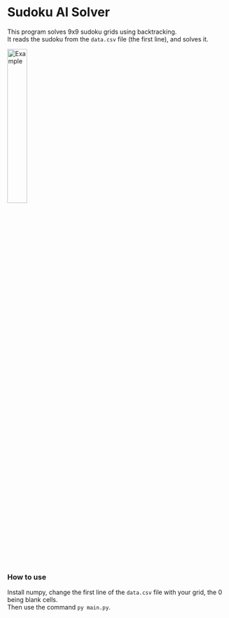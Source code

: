 # Sudoku AI Solver

This program solves 9x9 sudoku grids using backtracking.<br/>
It reads the sudoku from the `data.csv` file (the first line), and solves it.

<img src="https://i.ibb.co/SsP6Pjt/example.png" alt="Example" width="30%">

### How to use

Install numpy, change the first line of the `data.csv` file with your grid, the 0 being blank cells.<br/>
Then use the command `py main.py`.

